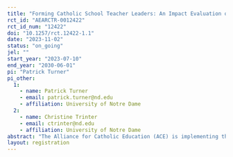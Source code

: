 ```yaml
---
title: "Forming Catholic School Teacher Leaders: An Impact Evaluation of the ACE Ascent Program"
rct_id: "AEARCTR-0012422"
rct_id_num: "12422"
doi: "10.1257/rct.12422-1.1"
date: "2023-11-02"
status: "on_going"
jel: ""
start_year: "2023-07-10"
end_year: "2030-06-01"
pi: "Patrick Turner"
pi_other:
  1:
    - name: Patrick Turner
    - email: patrick.turner@nd.edu
    - affiliation: University of Notre Dame
  2:
    - name: Christine Trinter
    - email: ctrinter@nd.edu
    - affiliation: University of Notre Dame
abstract: "The Alliance for Catholic Education (ACE) is implementing the ACE Ascent Program, a new program which will provide math teachers in Catholic schools with training and professional development with the goal of improving students’ academic achievement. LEO is working with ACE to help them randomly select schools who will participate in the program. LEO will support ACE by randomly selecting teachers for the program and, in the future, assisting ACE with data analysis to determine if their program had an impact on the academic performance of students, particularly in the subject of math."
layout: registration
---
```



